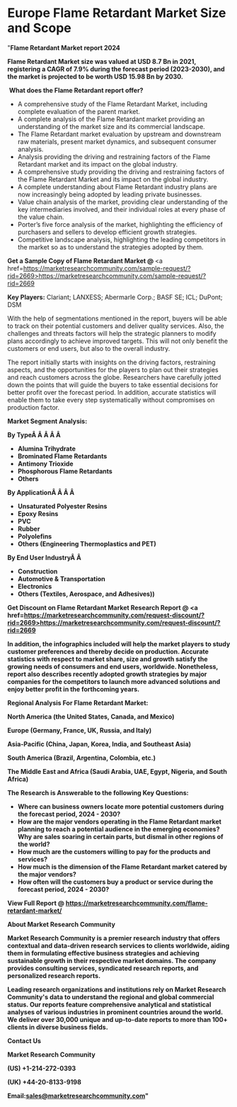 # Europe Flame Retardant Market Size and Scope 
"<strong>Flame Retardant Market report 2024</strong>

<strong>Flame Retardant Market size was valued at USD 8.7 Bn in 2021, registering a CAGR of 7.9% during the forecast period (2023-2030), and the market is projected to be worth USD 15.98 Bn by 2030.</strong>

 <strong><b>What does the Flame Retardant report offer?</b></strong>
<ul>
  <li>A comprehensive study of the Flame Retardant Market, including complete evaluation of the parent market.</li>
  <li>A complete analysis of the Flame Retardant market providing an understanding of the market size and its commercial landscape.</li>
  <li>The Flame Retardant market evaluation by upstream and downstream raw materials, present market dynamics, and subsequent consumer analysis.</li>
  <li>Analysis providing the driving and restraining factors of the Flame Retardant market and its impact on the global industry.</li>
  <li>A comprehensive study providing the driving and restraining factors of the Flame Retardant Market and its impact on the global industry.</li>
  <li>A complete understanding about Flame Retardant industry plans are now increasingly being adopted by leading private businesses.</li>
  <li>Value chain analysis of the market, providing clear understanding of the key intermediaries involved, and their individual roles at every phase of the value chain.</li>
  <li>Porter’s five force analysis of the market, highlighting the efficiency of purchasers and sellers to develop efficient growth strategies.</li>
  <li>Competitive landscape analysis, highlighting the leading competitors in the market so as to understand the strategies adopted by them.</li>
</ul>

<strong>Get a Sample Copy of Flame Retardant Market @ </strong><a href=https://marketresearchcommunity.com/sample-request/?rid=2669><u>https://marketresearchcommunity.com/sample-request/?rid=2669</u></a>

<strong>Key Players:</strong> 
Clariant; LANXESS; Abermarle Corp.; BASF SE; ICL; DuPont; DSM

With the help of segmentations mentioned in the report, buyers will be able to track on their potential customers and deliver quality services. Also, the challenges and threats factors will help the strategic planners to modify plans accordingly to achieve improved targets. This will not only benefit the customers or end users, but also to the overall industry.

The report initially starts with insights on the driving factors, restraining aspects, and the opportunities for the players to plan out their strategies and reach customers across the globe. Researchers have carefully jotted down the points that will guide the buyers to take essential decisions for better profit over the forecast period. In addition, accurate statistics will enable them to take every step systematically without compromises on production factor.

<strong>Market Segment Analysis:</strong>


<strong><strong>By TypeÂ Â Â Â Â  </strong></h4>
<ul>
 	<li>Alumina Trihydrate</li>
 	<li>Brominated Flame Retardants</li>
 	<li>Antimony Trioxide</li>
 	<li>Phosphorous Flame Retardants</li>
 	<li>Others</li>
</ul>
<strong><strong>By ApplicationÂ Â Â Â  </strong></h4>
<ul>
 	<li>Unsaturated Polyester Resins</li>
 	<li>Epoxy Resins</li>
 	<li>PVC</li>
 	<li>Rubber</li>
 	<li>Polyolefins</li>
 	<li>Others (Engineering Thermoplastics and PET)</li>
</ul>
<strong><strong>By End User IndustryÂ Â  </strong></h4>
<ul>
 	<li>Construction</li>
 	<li>Automotive &amp; Transportation</li>
 	<li>Electronics</li>
 	<li>Others (Textiles, Aerospace, and Adhesives))</li>
</ul>

<strong>Get Discount on Flame Retardant Market Research Report @ </b></strong><a href=https://marketresearchcommunity.com/request-discount/?rid=2669><u>https://marketresearchcommunity.com/request-discount/?rid=2669</u></a>

In addition, the infographics included will help the market players to study customer preferences and thereby decide on production. Accurate statistics with respect to market share, size and growth satisfy the growing needs of consumers and end users, worldwide. Nonetheless, report also describes recently adopted growth strategies by major companies for the competitors to launch more advanced solutions and enjoy better profit in the forthcoming years.

<strong>Regional Analysis For Flame Retardant Market:</strong>

<strong>North America</strong> (the United States, Canada, and Mexico)

<strong>Europe</strong> (Germany, France, UK, Russia, and Italy)

<strong>Asia-Pacific</strong> (China, Japan, Korea, India, and Southeast Asia)

<strong>South America</strong> (Brazil, Argentina, Colombia, etc.)

<strong>The Middle East and Africa</strong> (Saudi Arabia, UAE, Egypt, Nigeria, and South Africa)

<strong>The Research is Answerable to the following Key Questions:</strong>
<ul>
 	<li>Where can business owners locate more potential customers during the forecast period, 2024 - 2030?</li>
 	<li>How are the major vendors operating in the Flame Retardant market planning to reach a potential audience in the emerging economies? Why are sales soaring in certain parts, but dismal in other regions of the world?</li>
 	<li>How much are the customers willing to pay for the products and services?</li>
 	<li>How much is the dimension of the Flame Retardant market catered by the major vendors?</li>
 	<li>How often will the customers buy a product or service during the forecast period, 2024 - 2030?</li>
</ul>

<strong>View Full Report @</strong> <a href=https://marketresearchcommunity.com/flame-retardant-market/>https://marketresearchcommunity.com/flame-retardant-market/</a>

<strong>About Market Research Community</strong>

Market Research Community is a premier research industry that offers contextual and data-driven research services to clients worldwide, aiding them in formulating effective business strategies and achieving sustainable growth in their respective market domains. The company provides consulting services, syndicated research reports, and personalized research reports.

Leading research organizations and institutions rely on Market Research Community's data to understand the regional and global commercial status. Our reports feature comprehensive analytical and statistical analyses of various industries in prominent countries around the world. We deliver over 30,000 unique and up-to-date reports to more than 100+ clients in diverse business fields.

<strong>Contact Us</strong>

<strong>Market Research Community</strong>

(US) +1-214-272-0393

(UK) +44-20-8133-9198

<strong>Email:</strong>sales@marketresearchcommunity.com"
